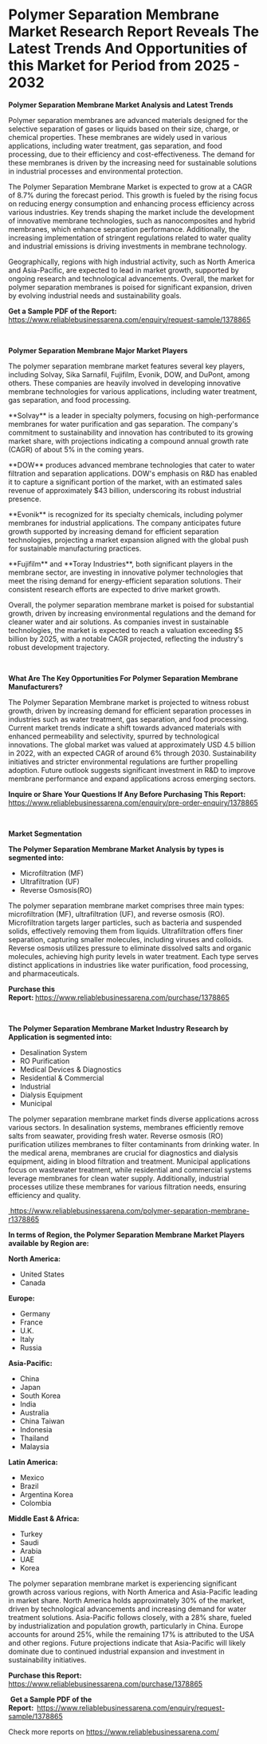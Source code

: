 <p><h1>Polymer Separation Membrane Market Research Report Reveals The Latest Trends And Opportunities of this Market for Period from 2025 - 2032</h1></p><p><strong>Polymer Separation Membrane Market Analysis and Latest Trends</strong></p>
<p><p>Polymer separation membranes are advanced materials designed for the selective separation of gases or liquids based on their size, charge, or chemical properties. These membranes are widely used in various applications, including water treatment, gas separation, and food processing, due to their efficiency and cost-effectiveness. The demand for these membranes is driven by the increasing need for sustainable solutions in industrial processes and environmental protection.</p><p>The Polymer Separation Membrane Market is expected to grow at a CAGR of 8.7% during the forecast period. This growth is fueled by the rising focus on reducing energy consumption and enhancing process efficiency across various industries. Key trends shaping the market include the development of innovative membrane technologies, such as nanocomposites and hybrid membranes, which enhance separation performance. Additionally, the increasing implementation of stringent regulations related to water quality and industrial emissions is driving investments in membrane technology.</p><p>Geographically, regions with high industrial activity, such as North America and Asia-Pacific, are expected to lead in market growth, supported by ongoing research and technological advancements. Overall, the market for polymer separation membranes is poised for significant expansion, driven by evolving industrial needs and sustainability goals.</p></p>
<p><strong>Get a Sample PDF of the Report:&nbsp;</strong> <a href="https://www.reliablebusinessarena.com/enquiry/request-sample/1378865?utm_campaign=2262&utm_medium=2&utm_source=Github&utm_content=ia&utm_term=01022025&utm_id=polymer-separation-membrane">https://www.reliablebusinessarena.com/enquiry/request-sample/1378865</a></p>
<p>&nbsp;</p>
<p><strong>Polymer Separation Membrane Major Market Players</strong></p>
<p><p>The polymer separation membrane market features several key players, including Solvay, Sika Sarnafil, Fujifilm, Evonik, DOW, and DuPont, among others. These companies are heavily involved in developing innovative membrane technologies for various applications, including water treatment, gas separation, and food processing.</p><p>**Solvay** is a leader in specialty polymers, focusing on high-performance membranes for water purification and gas separation. The company's commitment to sustainability and innovation has contributed to its growing market share, with projections indicating a compound annual growth rate (CAGR) of about 5% in the coming years.</p><p>**DOW** produces advanced membrane technologies that cater to water filtration and separation applications. DOW's emphasis on R&D has enabled it to capture a significant portion of the market, with an estimated sales revenue of approximately $43 billion, underscoring its robust industrial presence.</p><p>**Evonik** is recognized for its specialty chemicals, including polymer membranes for industrial applications. The company anticipates future growth supported by increasing demand for efficient separation technologies, projecting a market expansion aligned with the global push for sustainable manufacturing practices.</p><p>**Fujifilm** and **Toray Industries**, both significant players in the membrane sector, are investing in innovative polymer technologies that meet the rising demand for energy-efficient separation solutions. Their consistent research efforts are expected to drive market growth.</p><p>Overall, the polymer separation membrane market is poised for substantial growth, driven by increasing environmental regulations and the demand for cleaner water and air solutions. As companies invest in sustainable technologies, the market is expected to reach a valuation exceeding $5 billion by 2025, with a notable CAGR projected, reflecting the industry's robust development trajectory.</p></p>
<p>&nbsp;</p>
<p><strong>What Are The Key Opportunities For Polymer Separation Membrane Manufacturers?</strong></p>
<p><p>The Polymer Separation Membrane market is projected to witness robust growth, driven by increasing demand for efficient separation processes in industries such as water treatment, gas separation, and food processing. Current market trends indicate a shift towards advanced materials with enhanced permeability and selectivity, spurred by technological innovations. The global market was valued at approximately USD 4.5 billion in 2022, with an expected CAGR of around 6% through 2030. Sustainability initiatives and stricter environmental regulations are further propelling adoption. Future outlook suggests significant investment in R&D to improve membrane performance and expand applications across emerging sectors.</p></p>
<p><strong>Inquire or Share Your Questions If Any Before Purchasing This Report:</strong> <a href="https://www.reliablebusinessarena.com/enquiry/pre-order-enquiry/1378865?utm_campaign=2262&utm_medium=2&utm_source=Github&utm_content=ia&utm_term=01022025&utm_id=polymer-separation-membrane">https://www.reliablebusinessarena.com/enquiry/pre-order-enquiry/1378865</a></p>
<p>&nbsp;</p>
<p><strong>Market Segmentation</strong></p>
<p><strong>The Polymer Separation Membrane Market Analysis by types is segmented into:</strong></p>
<p><ul><li>Microfiltration (MF)</li><li>Ultrafiltration (UF)</li><li>Reverse Osmosis(RO)</li></ul></p>
<p><p>The polymer separation membrane market comprises three main types: microfiltration (MF), ultrafiltration (UF), and reverse osmosis (RO). Microfiltration targets larger particles, such as bacteria and suspended solids, effectively removing them from liquids. Ultrafiltration offers finer separation, capturing smaller molecules, including viruses and colloids. Reverse osmosis utilizes pressure to eliminate dissolved salts and organic molecules, achieving high purity levels in water treatment. Each type serves distinct applications in industries like water purification, food processing, and pharmaceuticals.</p></p>
<p><strong>Purchase this Report:&nbsp;</strong><a href="https://www.reliablebusinessarena.com/purchase/1378865?utm_campaign=2262&utm_medium=2&utm_source=Github&utm_content=ia&utm_term=01022025&utm_id=polymer-separation-membrane">https://www.reliablebusinessarena.com/purchase/1378865</a></p>
<p>&nbsp;</p>
<p><strong>The Polymer Separation Membrane Market Industry Research by Application is segmented into:</strong></p>
<p><ul><li>Desalination System</li><li>RO Purification</li><li>Medical Devices & Diagnostics</li><li>Residential & Commercial</li><li>Industrial</li><li>Dialysis Equipment</li><li>Municipal</li></ul></p>
<p><p>The polymer separation membrane market finds diverse applications across various sectors. In desalination systems, membranes efficiently remove salts from seawater, providing fresh water. Reverse osmosis (RO) purification utilizes membranes to filter contaminants from drinking water. In the medical arena, membranes are crucial for diagnostics and dialysis equipment, aiding in blood filtration and treatment. Municipal applications focus on wastewater treatment, while residential and commercial systems leverage membranes for clean water supply. Additionally, industrial processes utilize these membranes for various filtration needs, ensuring efficiency and quality.</p></p>
<p><a href="https://www.reliablebusinessarena.com/polymer-separation-membrane-r1378865?utm_campaign=2262&utm_medium=2&utm_source=Github&utm_content=ia&utm_term=01022025&utm_id=polymer-separation-membrane">&nbsp;https://www.reliablebusinessarena.com/polymer-separation-membrane-r1378865</a></p>
<p><strong>In terms of Region, the Polymer Separation Membrane Market Players available by Region are:</strong></p>
<p>
    <p> <strong> North America: </strong>
        <ul>
            <li>United States</li>
            <li>Canada</li>
        </ul>
        </p> 
    <p> <strong> Europe: </strong>
        <ul>
            <li>Germany</li>
            <li>France</li>
            <li>U.K.</li>
            <li>Italy</li>
            <li>Russia</li>
        </ul>
        </p> 
    <p> <strong> Asia-Pacific: </strong>
        <ul>
            <li>China</li>
            <li>Japan</li>
            <li>South Korea</li>
            <li>India</li>
            <li>Australia</li>
            <li>China Taiwan</li>
            <li>Indonesia</li>
            <li>Thailand</li>
            <li>Malaysia</li>
        </ul>
        </p> 
    <p> <strong> Latin America: </strong>
        <ul>
            <li>Mexico</li>
            <li>Brazil</li>
            <li>Argentina Korea</li>
            <li>Colombia</li>
        </ul>
        </p> 
    <p> <strong> Middle East & Africa: </strong>
        <ul>
            <li>Turkey</li>
            <li>Saudi</li>
            <li>Arabia</li>
            <li>UAE</li>
            <li>Korea</li>
        </ul>
    </p>
    </p>
<p><p>The polymer separation membrane market is experiencing significant growth across various regions, with North America and Asia-Pacific leading in market share. North America holds approximately 30% of the market, driven by technological advancements and increasing demand for water treatment solutions. Asia-Pacific follows closely, with a 28% share, fueled by industrialization and population growth, particularly in China. Europe accounts for around 25%, while the remaining 17% is attributed to the USA and other regions. Future projections indicate that Asia-Pacific will likely dominate due to continued industrial expansion and investment in sustainability initiatives.</p></p>
<p><strong>Purchase this Report: </strong><a href="https://www.reliablebusinessarena.com/purchase/1378865?utm_campaign=2262&utm_medium=2&utm_source=Github&utm_content=ia&utm_term=01022025&utm_id=polymer-separation-membrane">https://www.reliablebusinessarena.com/purchase/1378865</a></p>
<p>&nbsp;<strong>Get a Sample PDF of the Report:&nbsp;&nbsp;</strong><a href="https://www.reliablebusinessarena.com/enquiry/request-sample/1378865?utm_campaign=2262&utm_medium=2&utm_source=Github&utm_content=ia&utm_term=01022025&utm_id=polymer-separation-membrane">https://www.reliablebusinessarena.com/enquiry/request-sample/1378865</a></p>
<p><strong></strong></p>
<p>Check more reports on <a href="https://www.reliablebusinessarena.com/?utm_campaign=2262&utm_medium=2&utm_source=Github&utm_content=ia&utm_term=01022025&utm_id=polymer-separation-membrane">https://www.reliablebusinessarena.com/</a></p>